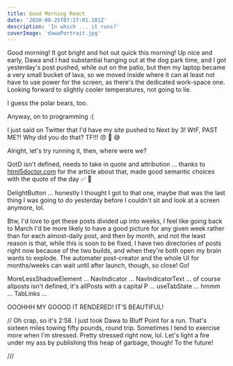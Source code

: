 ```yaml
---
title: Good Morning React
date: '2020-08-25T07:27:01.181Z'
description: 'In which ... it runs?'
coverImage: 'dawaPortrait.jpg'
---
```


Good morning! It got bright and hot out quick this morning! Up nice and early, Dawa and I had substantial hanging out at the dog park time, and I got yesterday's post pushed, while out on the patio, but then my laptop became a very small bucket of lava, so we moved inside where it can at least not have to use power for the screen, as there's the dedicated work-space one. Looking forward to slightly cooler temperatures, not going to lie.

I guess the polar bears, too.

Anyway, on to programming :(

I just said on Twitter that I'd have my site pushed to Next by 3! WtF, PAST ME?! Why did you do that? TF!!! 😠 🐡 😅

Alright, let's try running it, then, where were we?

QotD isn't defined, needs to take in quote and attribution ... thanks to [html5doctor.com](https://html5doctor.com/blockquote-q-cite/) for the article about that, made good semantic choices with the quote of the day ✅ 📜

DelightButton ... honestly I thought I got to that one, maybe that was the last thing I was going to do yesterday before I couldn't sit and look at a screen anymore, lol.

Btw, I'd love to get these posts divided up into weeks, I feel like going back to March I'd be more likely to have a good picture for any given week rather than for each almost-daily post, and then by month, and not the least reason is that, while this is soon to be fixed, I have two directories of posts right now because of the two builds, and when they're both open my brain wants to explode. The automater post-creator and the whole UI for months/weeks can wait until after launch, though, so close! Go!

MoreLessShadowElement ... NavIndicator ... NavIndicatorText ... of course allposts isn't defined, it's allPosts with a capital P ... useTabState ... hmmm ... TabLinks ...

OOOHHH MY GOOOD IT RENDERED! IT'S BEAUTIFUL!

// Oh crap, so it's 2:58. I just took Dawa to Bluff Point for a run. That's sixteen miles towing fifty pounds, round trip. Sometimes I tend to exercise more when I'm stressed. Pretty stressed right now, lol. Let's light a fire under my ass by publishing this heap of garbage, though! To the future!

///
